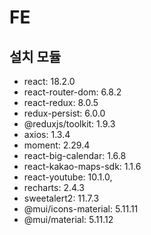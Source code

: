 # FE

## 설치 모듈
* react: 18.2.0
* react-router-dom: 6.8.2
* react-redux: 8.0.5
* redux-persist: 6.0.0
* @reduxjs/toolkit: 1.9.3
* axios: 1.3.4
* moment: 2.29.4
* react-big-calendar: 1.6.8
* react-kakao-maps-sdk: 1.1.6
* react-youtube: 10.1.0,
* recharts: 2.4.3
* sweetalert2: 11.7.3
* @mui/icons-material: 5.11.11
* @mui/material: 5.11.12